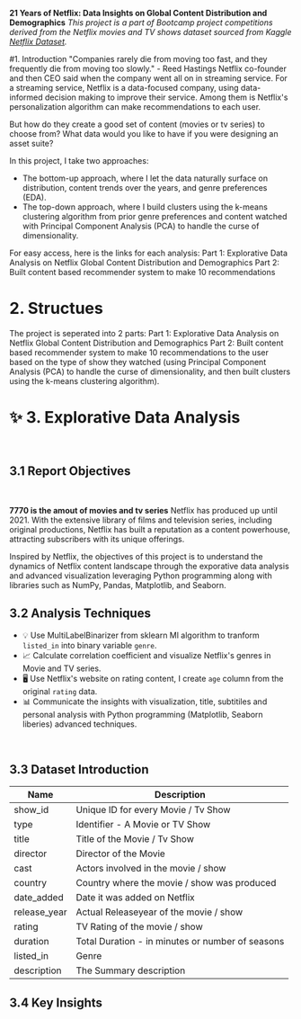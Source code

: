 **21 Years of Netflix: Data Insights on Global Content Distribution and Demographics**
_This project is a part of Bootcamp project competitions derived from the Netflix movies and TV shows dataset sourced from Kaggle [Netflix Dataset](https://www.kaggle.com/code/ridwanadejumo/basic-data-visualization-on-the-netflix-dataset)._
<br>

#1. Introduction
"Companies rarely die from moving too fast, and they frequently die from moving too slowly." - Reed Hastings Netflix co-founder and then CEO said when the company went all on in streaming service. For a streaming service, Netflix is a data-focused company, using data-informed decision making to improve their service. Among them is Netflix's personalization algorithm can make recommendations to each user. 

But how do they create a good set of content (movies or tv series) to choose from? What data would you like to have if you were designing an asset suite?

In this project, I take two approaches:
- The bottom-up approach, where I let the data naturally surface on distribution, content trends over the years, and genre preferences (EDA).
- The top-down approach, where I build clusters using the k-means clustering algorithm from prior genre preferences and content watched with Principal Component Analysis (PCA) to handle the curse of dimensionality.

For easy access, here is the links for each analysis:
Part 1: Explorative Data Analysis on Netflix Global Content Distribution and Demographics
Part 2: Built content based recommender system to make 10 recommendations
<br>

# 2. Structues

The project is seperated into 2 parts:
Part 1: Explorative Data Analysis on Netflix Global Content Distribution and Demographics
Part 2: Built content based recommender system to make 10 recommendations to the user based on the type of show they watched (using Principal Component Analysis (PCA) to handle the curse of dimensionality, and then built clusters using the k-means clustering algorithm).

# ✨ 3. Explorative Data Analysis 
<br>

## 3.1 Report Objectives
<br>

**7770 is the amout of movies and tv series**  Netflix has produced up until 2021. With the extensive library of films and television series, including original productions, Netflix has built a reputation as a content powerhouse, attracting subscribers with its unique offerings. 

Inspired by Netflix, the objectives of this project is to understand the dynamics of Netflix content landscape through the exporative data analysis and advanced visualization leveraging Python programming along with libraries such as NumPy, Pandas, Matplotlib, and Seaborn.

## 3.2 Analysis Techniques
  - 💡 Use MultiLabelBinarizer from sklearn Ml algorithm to tranform `listed_in` into binary variable `genre`.
  - 📈 Calculate correlation coefficient and visualize Netflix's genres in Movie and TV series.
  - 🖥️ Use Netflix's website on rating content, I create `age` column from the original `rating` data.
  - 📊 Communicate the insights with visualization, title, subtitiles and personal analysis with Python programming (Matplotlib, Seaborn liberies) advanced techniques.

<br>

## 3.3 Dataset Introduction

|     Name    |          Description                             |
|-------------|--------------------------------------------------|
| show_id     | Unique ID for every Movie / Tv Show              |
| type        | Identifier - A Movie or TV Show                  |
| title       | Title of the Movie / Tv Show                     |                  
| director    | Director of the Movie                            | 
| cast        | Actors involved in the movie / show              |
| country     | Country where the movie / show was produced
| date_added  | Date it was added on Netflix                     |                                   
| release_year| Actual Releaseyear of the movie / show           |
| rating      | TV Rating of the movie / show                    | 
| duration    | Total Duration - in minutes or number of seasons |
| listed_in   | Genre                                            |
| description | The Summary description                          | 

## 3.4 Key Insights



